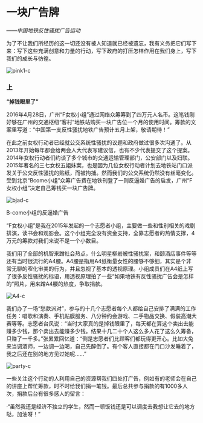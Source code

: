 # 一块广告牌
 *——中国地铁反性骚扰广告运动*

为了不让我们所经历的这一切还没有被人知道就已经被遗忘，我有义务把它们写下来：写下这些充满创意和力量的行动，写下政府的打压怎样作用在我们身上，写下我们的成长与彷徨。

![pink1-c](https://meilixiao.github.io/pics/1/pink1.JPG)

### 上

 **“掉钱眼里了”**

2016年4月28日，广州“F女权小组”通过网络众筹筹到了四万元人名币。这笔钱刚好够在广州的交通枢纽“客村”地铁站购买一块广告位一个月的使用时间。筹款的文案里写道：“中国第一支反性骚扰地铁广告预计五月上架，敬请期待！”

在此之前女权行动者已经就公交系统性骚扰的议题和政府做过很多次沟通了。从2013年开始每年都会给两会人大代表写建议信，也有不少代表提交了这个提案。2014年女权行动者们约谈了多个城市的交通运输管理部门，公安部门以及妇联。2015年著名的三七女权五姐妹案，也是因为几位女权行动者计划去地铁站门口派发关于公交反性骚扰的贴纸，而被拘捕。然而我们的公交系统仍然没有丝毫变化。受到北京“Bcome小组”众筹广告费在地铁刊登了一则反逼婚广告的启发，广州“F女权小组”决定自己筹钱买一块广告牌。

![bjad-c](https://meilixiao.github.io/pics/1/bjad.jpg)
</center> B-come小组的反逼婚广告

“F女权小组”是我在2015年发起的一个志愿者小组，主要做一些和性别相关的戏剧排演，读书会和观影会。这个小组完全没有资金支持，全靠志愿者的热情支撑，4万元的筹款对我们来说不是一个小数目。

我们用了全部的机智来蹭社会热点，什么明星柳岩被性骚扰案，和颐酒店事件等等还有当时很流行的A4腰。A4腰是指用A4纸衡量女性的腰够不够细，其实是个非常无聊的窄化审美的行为，并且忽视了基本的透视原理。小组成员们在A4纸上写了很多反性骚扰的标语，用透视原理拍了一些“如果地铁有反性骚扰广告会是怎样的”照片，用来蹭A4腰的热度，争取捐款。

![A4-c](https://meilixiao.github.io/pics/1/A4.png)

我们办了一场“愁款派对”，参与的十几个志愿者每个人都给自己安排了满满的工作任务：唱歌和演奏、手机贴膜服务、八分钟约会游戏、二手物品交换、假装高潮大赛等等。志愿者台风说：“当时大家真的是掉钱眼里了，每天都在算这个卖出去能赚多少钱，那个卖出去能赚多少钱。结果十几二十个人这么多人花了这么久筹备，只赚了一千多。”张累累回忆道：“倒是志愿者们比顾客们都玩得更开心。比如大兔来当调酒师，一边调一边喝，自己先醉倒了。有个客人直接都在门口沙发睡着了，我之后还在别的地方见过她呢……”

![party-c](https://meilixiao.github.io/pics/1/party.JPG)

一些关注这个行动的人利用自己的资源帮我们四处打广告，例如有的老师会在自己的讲座上帮忙筹款，时不时给我们捐一笔钱。最后总共参与捐款的有1000多人次，捐款后台有很多感人的留言：

·“虽然我还是经济不独立的学生，然而一顿饭钱还是可以调度去我想让它去的地方哒，加油呀！”
